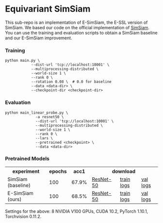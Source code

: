 # Equivariant SimSiam

This sub-repo is an implementation of E-SimSiam, the E-SSL version of SimSiam. 
We based our code on the official implementation of [SimSiam](https://github.com/facebookresearch/simsiam).
You can use the training and evaluation scripts to obtain a SimSiam baseline and our E-SimSiam improvement.

### Training 
```
python main.py \
            --dist-url 'tcp://localhost:10001' \
            --multiprocessing-distributed \
            --world-size 1 \
            --rank 0 \
            --rotation 0.08 \  # 0.0 for baseline 
            --data <data-dir> \
            --checkpoint-dir <checkpoint-dir>
```

### Evaluation 
```
python main_linear_probe.py \
              -a resnet50 \
              --dist-url 'tcp://localhost:10001' \
              --multiprocessing-distributed \
              --world-size 1 \
              --rank 0 \
              --lars \
              --pretrained <checkpoint> \
              --data <data-dir>
```

### Pretrained Models

<table>
  <tr>
    <th>experiment</th>
    <th>epochs</th>
    <th>acc1</th>
    <th colspan="3">download</th>
  </tr>
  <tr>
    <td>SimSiam (baseline)</td>
    <td>100</td>
    <td>67.9%</td>
    <td><a href="https://www.dropbox.com/s/xkbzpujvuyqeri8/resnet50.pth">ResNet-50</a></td>
    <td><a href="https://www.dropbox.com/s/d59gha1xc9cqakf/1-31-essl-simsiam-0.out">train logs</a></td>
    <td><a href="https://www.dropbox.com/s/6i5wqm4hr657i8c/linear_probe.out">val logs</a></td>
  </tr>
  <tr>
    <td>E-SimSiam (ours)</td>
    <td>100</td>
    <td>68.5%</td>
    <td><a href="https://www.dropbox.com/s/gimwx0eb7lbi66u/resnet50.pth">ResNet-50</a></td>
    <td><a href="https://www.dropbox.com/s/trqdtwgukou99lq/1-31-essl-simsiam-0.08.out">train logs</a></td>
    <td><a href="https://www.dropbox.com/s/gqu8ce712yk2dh2/linear_probe.out">val logs</a></td>
  </tr>
</table>

Settings for the above: 8 NVIDIA V100 GPUs, CUDA 10.2, PyTorch 1.10.1, Torchvision 0.11.2.
